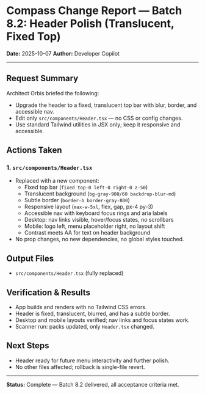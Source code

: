# Compass Change Report — Batch 8.2: Header Polish (Translucent, Fixed Top)

**Date:** 2025-10-07
**Author:** Developer Copilot

---

## Request Summary

Architect Orbis briefed the following:
- Upgrade the header to a fixed, translucent top bar with blur, border, and accessible nav.
- Edit only `src/components/Header.tsx` — no CSS or config changes.
- Use standard Tailwind utilities in JSX only; keep it responsive and accessible.

## Actions Taken

### 1. `src/components/Header.tsx`
- Replaced with a new component:
  - Fixed top bar (`fixed top-0 left-0 right-0 z-50`)
  - Translucent background (`bg-gray-900/60 backdrop-blur-md`)
  - Subtle border (`border-b border-gray-800`)
  - Responsive layout (`max-w-5xl`, flex, gap, px-4 py-3)
  - Accessible nav with keyboard focus rings and aria labels
  - Desktop: nav links visible, hover/focus states, no scrollbars
  - Mobile: logo left, menu placeholder right, no layout shift
  - Contrast meets AA for text on header background
- No prop changes, no new dependencies, no global styles touched.

## Output Files
- `src/components/Header.tsx` (fully replaced)

## Verification & Results
- App builds and renders with no Tailwind CSS errors.
- Header is fixed, translucent, blurred, and has a subtle border.
- Desktop and mobile layouts verified; nav links and focus states work.
- Scanner run: packs updated, only `Header.tsx` changed.

## Next Steps
- Header ready for future menu interactivity and further polish.
- No other files affected; rollback is single-file revert.

---

**Status:** Complete — Batch 8.2 delivered, all acceptance criteria met.
